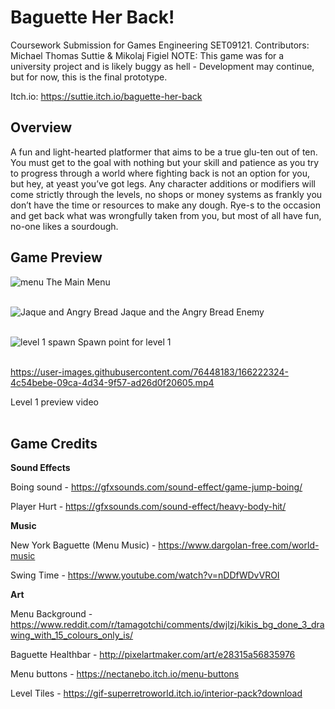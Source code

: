 # Baguette Her Back!

Coursework Submission for Games Engineering SET09121.
Contributors: Michael Thomas Suttie & Mikolaj Figiel
NOTE: This game was for a university project and is likely buggy as hell - Development may continue, but for now, this is the final prototype.

Itch.io: https://suttie.itch.io/baguette-her-back

## Overview

A fun and light-hearted platformer that aims to be a true glu-ten out of ten. You must get to the goal 
with nothing but your skill and patience as you try to progress through a world where fighting back is 
not an option for you, but hey, at yeast you’ve got legs. Any character additions or modifiers will 
come strictly through the levels, no shops or money systems as frankly you don’t have the time or 
resources to make any dough. Rye-s to the occasion and get back what was wrongfully taken from 
you, but most of all have fun, no-one likes a sourdough.

## Game Preview

![menu](https://user-images.githubusercontent.com/76448183/166221627-34d26fe1-e5cb-417f-9dd4-778a822769da.PNG)
The Main Menu
<br> </br>


![Jaque and Angry Bread](https://user-images.githubusercontent.com/76448183/166221668-39bd0f6a-4782-4a53-b083-cac4fb593c2d.PNG)
Jaque and the Angry Bread Enemy
<br> </br>

![level 1 spawn](https://user-images.githubusercontent.com/76448183/166221805-cd5192cf-52f6-4919-88c5-9ad4efc56ec5.PNG)
Spawn point for level 1
<br> </br>

https://user-images.githubusercontent.com/76448183/166222324-4c54bebe-09ca-4d34-9f57-ad26d0f20605.mp4

Level 1 preview video
<br> </br>

## Game Credits

**Sound Effects**

Boing sound - https://gfxsounds.com/sound-effect/game-jump-boing/

Player Hurt - https://gfxsounds.com/sound-effect/heavy-body-hit/

**Music**

New York Baguette (Menu Music) - https://www.dargolan-free.com/world-music

Swing Time - https://www.youtube.com/watch?v=nDDfWDvVROI

**Art**

Menu Background - https://www.reddit.com/r/tamagotchi/comments/dwjlzj/kikis_bg_done_3_drawing_with_15_colours_only_is/

Baguette Healthbar - http://pixelartmaker.com/art/e28315a56835976

Menu buttons - https://nectanebo.itch.io/menu-buttons

Level Tiles - https://gif-superretroworld.itch.io/interior-pack?download

